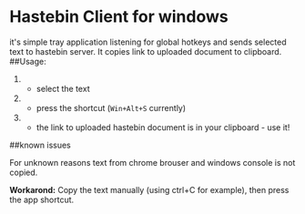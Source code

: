 # Hastebin Client for windows
it's simple tray application listening for global hotkeys and sends selected text to hastebin server. 
It copies link to uploaded document to clipboard.
##Usage:
1. - select the text 
2. - press the shortcut (`Win+Alt+S` currently)
3. - the link to uploaded hastebin document is in your clipboard - use it!

##known issues

For unknown reasons text from chrome brouser and windows console is not copied. 

**Workarond:** Copy the text manually (using ctrl+C for example), then press the app shortcut.
